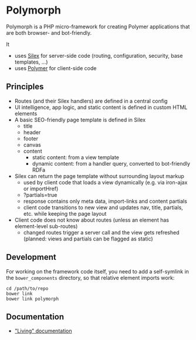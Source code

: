 # Polymorph

Polymorph is a PHP micro-framework for creating Polymer applications that are both browser- and bot-friendly.

It
* uses [Silex](http://silex.sensiolabs.org/) for server-side code (routing, configuration, security, base templates, ...)
* uses [Polymer](https://www.polymer-project.org/) for client-side code

## Principles

* Routes (and their Silex handlers) are defined in a central config
* UI intelligence, app logic, and static content is defined in custom HTML elements
* A basic SEO-friendly page template is defined in Silex
    * title
    * header
    * footer
    * canvas
    * content
        * static content: from a view template
        * dynamic content: from a handler query, converted to bot-friendly RDFa
* Silex can return the page template without surrounding layout markup
    * used by client code that loads a view dynamically (e.g. via iron-ajax or importHref)
    * ?partials=true
    * response contains only meta data, import-links and content partials
    * client code transitions to new view and updates nav, title, partials, etc. while keeping the page layout
* Client code does not know about routes (unless an element has element-level sub-routes)
    * changed routes trigger a server call and the view gets refreshed (planned: views and partials can be flagged as static)

## Development

For working on the framework code itself,
you need to add a self-symlink in the `bower_components` directory,
so that relative element imports work:
 
    cd /path/to/repo
    bower link
    bower link polymorph

## Documentation

* ["Living" documentation](http://bnowack.github.io/polymorph/documentation.html)
